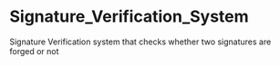 # Signature_Verification_System
Signature Verification system that checks whether two signatures are forged or not
